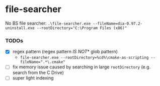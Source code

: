 file-searcher
=============
No BS file searcher: `.\file-searcher.exe --fileName=dia-0.97.2-uninstall.exe --rootDirectory="C:\Program Files (x86)"`

### TODOs
- [x] regex pattern (regex pattern *IS NOT** glob pattern)
  - `file-searcher.exe --rootDirectory=%cd%\cmake-as-scripting --fileName=".*\.cmake"`
- [ ] fix memory issue caused by searching in large `rootDirectory` (e.g. search from the C Drive)
- [ ] super light indexing

